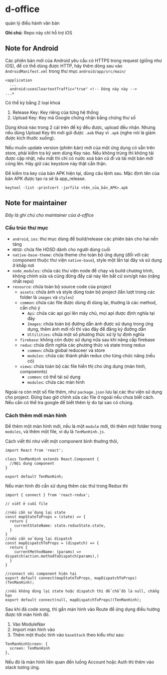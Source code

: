 # d-office
quản lý điều hành văn bản

**Ghi chú**: Repo này chỉ hỗ trợ iOS

## Note for Android

Các phiên bản mới của Android yêu cầu có HTTPS trong request (giống như iOS), để có thể dùng được HTTP, hãy thêm dòng sau vào `AndroidManifest.xml` trong thư mục `android/app/src/main/`

```
<application
  ...
  android:usesCleartextTraffic="true" <!-- Dòng này này -->
...>
```

Có thể ký bằng 2 loại khoá

1. Release Key: Key riêng của từng hệ thống
2. Upload Key: Key mà Google chứng nhận bằng chứng thư số

Dùng khoá nào trong 2 cái trên để ký đều được, upload đều nhận. Nhưng nếu dùng Upload Key thì mới gửi được `.aab` thay vì `.apk` (nghe nói là giảm được kích thước xuống).

Nếu muốn update version (phiên bản) mới của một ứng dụng có sẵn trên store, phải kiểm tra kỹ xem dùng Key nào. Nếu không trùng thì không tải được cập nhật, nếu mất thì chỉ có nước xoá bản cũ đi và tải một bản mới cóng lên. Hãy giữ các keystore này thật cẩn thận.

Để kiểm tra key của bản APK hiện tại, dùng câu lệnh sau. Mặc định tên của bản APK được tạo ra sẽ là app_release.

`keytool -list -printcert -jarfile <tên_của_bản_APK>.apk`

## Note for maintainer

_Đây là ghi chú cho maintainer của d-office_

### Cấu trúc thư mục

* `android`, `ios`: thư mục dùng để build/release các phiên bản cho hai nền tảng
* `HDSD`: chứa file HDSD dành cho người dùng cuối
* `native-base-theme`: chứa theme cho toàn bộ ứng dụng (đối với các component thuộc thư viện `native-base`), style một lần tại đây và sử dụng ở khắp nơi
* `node_modules`: chứa các thư viện node để chạy và build chương trình, không chỉnh sửa và cũng đừng đẩy cái này lên bất cứ svn/git nào (nặng nhất repo)
* `resource`: chứa toàn bộ source code của project
  - `assets`: chứa ảnh và style dùng toàn bộ project (lần lượt trong các folder là `images` và `styles`)
  - `common`: chứa các file được dùng đi dùng lại, thường là các method, cần chú ý
    * `Api`: chứa các api gọi lên máy chủ, mọi api được định nghĩa tại đây
    * `Images`: chứa toàn bộ đường dẫn ảnh được sử dụng trong ứng dụng, thêm ảnh mới rồi thì vào đây để đăng ký đường dẫn
    * `Ultilities`: chứa một số phương thức xử lý tự định nghĩa
  - `firebase`: không còn được sử dụng nữa sau khi nâng cấp firebase
  - `redux`: chứa định nghĩa các phương thức và state trong redux
    * `common`: chứa global reduceer và store
    * `modules`: chứa các thành phần redux cho từng chức năng (nếu có)
  - `views`: chứa toàn bộ các file hiển thị cho ứng dụng (màn hình, compoennts)
    * `common`: có thể tái sử dụng
    * `modules`: chứa các màn hình 

Ngoài ra còn một số file thêm, như `package.json` lưu lại các thư viện sử dụng cho project. Đừng bao giờ chỉnh sửa các file ở ngoài nếu chưa biết cách. Nếu cần có thể tra google để biết thêm lý do tại sao có chúng.

### Cách thêm mới màn hình

Để thêm một màn hình mới, nếu là một `module` mới, thì thêm một folder trong `modules`, và thêm một file, ví dụ là `TenManHinh.js`.

Cách viết thì như viết một component bình thường thôi,

```
import React from 'react';

class TenManHinh extends React.Component {
  //Nội dung component
}

export default TenManHinh;
```

Nếu màn hình đó cần sử dụng thêm các thứ trong Redux thì

```
import { connect } from 'react-redux';

// viết ở cuối file

//nếu cần sử dụng lại state
const mapStateToProps = (state) => {
  return {
    currentStateName: state.reduxState.state,
  }
}
//nếu cần sử dụng lại dispatch
const mapDispatchToProps = (dispatch) => {
  return {
    currentMethodName: (params) => dispatch(action.methodToDispatch(params),)
  }
}

//connect với component hiện tại
export default connect(mapStateToProps, mapDispatchToProps)(TenManHinh);

//nếu không dùng lại state hoặc dispatch thì để chỗ đó là null, chẳng hạn
export default connect(null, mapDispatchToProps)(TenManHinh);
```

Sau khi đã code xong, thì gắn màn hình vào Route để ứng dụng điều hướng được tới màn hình đó.

1. Vào ModuleNav
2. Import màn hình vào
3. Thêm một thuộc tính vào `baseStack` theo kiểu như sau:

```
TenManHinhScreen: {
  screen: TenManHinh
},
```

Nếu đó là màn hình liên quan đến luồng Account hoặc Auth thì thêm vào stack tương ứng.
